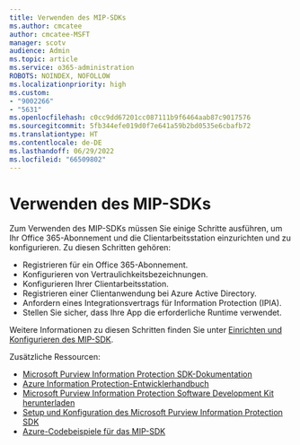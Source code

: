 ```yaml
---
title: Verwenden des MIP-SDKs
ms.author: cmcatee
author: cmcatee-MSFT
manager: scotv
audience: Admin
ms.topic: article
ms.service: o365-administration
ROBOTS: NOINDEX, NOFOLLOW
ms.localizationpriority: high
ms.custom:
- "9002266"
- "5631"
ms.openlocfilehash: c0cc9dd67201cc087111b9f6464aab87c9017576
ms.sourcegitcommit: 5fb344efe019d0f7e641a59b2bd0535e6cbafb72
ms.translationtype: HT
ms.contentlocale: de-DE
ms.lasthandoff: 06/29/2022
ms.locfileid: "66509802"
---
```

# <a name="using-mip-skd"></a>Verwenden des MIP-SDKs

Zum Verwenden des MIP-SDKs müssen Sie einige Schritte ausführen, um Ihr Office 365-Abonnement und die Clientarbeitsstation einzurichten und zu konfigurieren. Zu diesen Schritten gehören:

- Registrieren für ein Office 365-Abonnement.
- Konfigurieren von Vertraulichkeitsbezeichnungen.
- Konfigurieren Ihrer Clientarbeitsstation.
- Registrieren einer Clientanwendung bei Azure Active Directory.
- Anfordern eines Integrationsvertrags für Information Protection (IPIA).
- Stellen Sie sicher, dass Ihre App die erforderliche Runtime verwendet.

Weitere Informationen zu diesen Schritten finden Sie unter [Einrichten und Konfigurieren des MIP-SDK](https://docs.microsoft.com/information-protection/develop/setup-configure-mip).

Zusätzliche Ressourcen:

- [Microsoft Purview Information Protection SDK-Dokumentation](https://docs.microsoft.com/information-protection/develop/)
- [Azure Information Protection-Entwicklerhandbuch](https://docs.microsoft.com/azure/information-protection/develop/developers-guide)
- [Microsoft Purview Information Protection Software Development Kit herunterladen](https://www.microsoft.com/download/details.aspx?id=57392)
- [Setup und Konfiguration des Microsoft Purview Information Protection SDK](https://docs.microsoft.com/information-protection/develop/setup-configure-mip)
- [Azure-Codebeispiele für das MIP-SDK](https://azure.microsoft.com/resources/samples/?sort=0&term=mipsdk)

